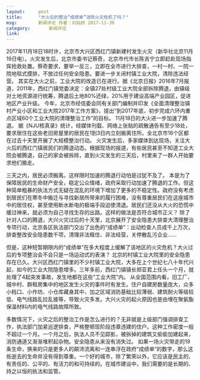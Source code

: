 ```yaml
---
layout:     post
title:      "大火后的整治“成绩单”消除火灾危机了吗？"
msg:		新闻评论 作者：刘灿娇 2017-11-30
category:		新闻评论
link:
---
```

2017年11月18日18时许，北京市大兴区西红门镇新建村发生火灾（新华社北京11月19日电）。火灾发生后，北京市委书记蔡奇，北京市代市长陈吉宁立即赶赴现场指挥抢救处置。蔡奇要求，要举一反三，立即在全市进行大排查，一村一村、一院一院地毯式摸排，不放过任何安全隐患。要进一步关闭村镇工业大院，清除违法经营。
其实在大火之前，工业大院的改造已在进行。据《北京日报》2016年7月报道，2011年，西红门镇党委决定：全镇27处村级工业大院全部拆除腾退，由镇级对土地资源进行统筹，腾退后土地80%还绿，20%用于建设高端产业园区，促进地区产业升级。
今年，北京市经信委会同有关部门编制并印发《全面清理整治镇村产业小区和工业大院2017年工作方案》，提出“到2017年底，初步完成六环内重点区域60个工业大院的清理整治工作”的目标。
11月18日的大火进一步加速了腾退。
据《NJU核真录》统计，经媒体刊载、网络上张贴的疏散通告有至少18处，要求居住在这些老旧房屋里的居民在1到3日内立刻搬离住所。全北京市16个区都在过去十天里开展了大规模整治行动。
火灾发生后，多家媒体到达现场，关注大火后的西红门镇居民们的腾退动态。根据现场的报道，有些居民甚至不知道工业大院会被腾退，自己的家会被拆除，直到火灾发生的三天后，村里来了一群人开始要求他们搬走。

三天之内，居民必须搬离。这样限时加速的腾退行动怕是过犹不及了。
本是为了保障居民的生命财产安全，稳定公众情绪，政府采取行动加速了腾退的工作。但这种简单粗暴的执法方式无疑在混乱的环境下增加了更多的不稳定性。政府没有考虑到居民们在寒冬中搬迁与寻找新居所带来的履行困难，没有尊重居民们在这座城市中的居住权，甚至使用断水断电的极端手段迫使清退。居民们还没从大火的恐慌中缓过神来，就必须为自己寻找生存的出路。这样的做法是否符合城市正义？
除了针对人口的腾退，大兴火灾过后的十天里，北京展开了安全隐患大排查大清理整治专项行动，北京各区执法部门交出了出色的“成绩单”：出动检查人员成千上万次，排查整改安全隐患数千项，清理非法租住、非法经营，关停散乱污企业……

但是，这种短暂期限内的“成绩单”在多大程度上缓解了该地区的火灾危机？大火过后的专项整治会不会只是一场运动式的表演？
北京的村镇工业大院里的安全隐患存在已久。大兴区西红门镇里的不少村镇工业大院，大多在上个世纪七八十年代兴起，如今的工业大院隐患增多。三年多前，西红门镇镇长郑亚君上任头一个月，就处理了4起突发事故，发生地都在这些“工业大院”内。
从全国范围内看，旧工厂、城中村、群租房集中的地区发生火灾的事件时有发生。住户自建房数量庞大，众多小档口、小作坊、小仓库藏身其中，加之区域消防基础比较薄弱、建筑耐火等级较低、电气线路乱拉乱接等，导致火灾多发。大兴火灾的起火原因也是由埋在聚氨酯保温材料内的电气线路故障所致。

多数情况下，火灾之后的整治工作是怎么进行的？无非就是上级部门强调排查工作，执法部门加紧巡逻排查，严格整顿现阶段违章违建的住户。这种工作密度一般不超过一个月。一个月之后，执法人员不见踪影，被拆掉的建筑又偷偷加建起来，消防通道又渐渐堆积起杂物。安全隐患从来没有消失过。
如果一场火灾带走的19条生命，换来的只是更多人的颠沛流离和一连串浮在政府“成绩单”的数字，那么这些逝去的生命并没有得到尊重。一个好的城市，除了繁荣以外，它应该是民主的、有责任的、公平的、有活力的和可持续的。在城市建设中，我们需要的是长期的、持之以恒的执法和监管。